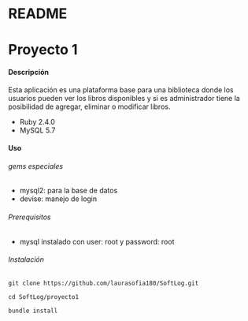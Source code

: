 # README

# Proyecto 1

#### Descripción

Esta aplicación es una plataforma base para una biblioteca donde los usuarios pueden ver los libros disponibles y si es administrador tiene la posibilidad de agregar, eliminar o modificar libros.

* Ruby 2.4.0
* MySQL 5.7

#### Uso

###### gems especiales

* mysql2: para la base de datos 
* devise: manejo de login

###### Prerequisitos

* mysql instalado con user: root y password: root

###### Instalación 

`git clone https://github.com/laurasofia180/SoftLog.git`

`cd SoftLog/proyecto1`

`bundle install`
